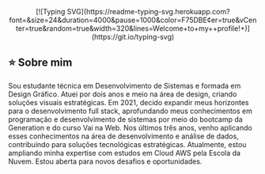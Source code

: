 <div align="center">
[![Typing SVG](https://readme-typing-svg.herokuapp.com?font=&size=24&duration=4000&pause=1000&color=F75DBE&center=true&vCenter=true&random=true&width=320&lines=Welcome+to+my++profile!+)](https://git.io/typing-svg)
</div>

## ⭐️ Sobre mim
Sou estudante técnica em Desenvolvimento de Sistemas e formada em Design Gráfico. Atuei por dois anos e meio na área de design, criando soluções visuais estratégicas. Em 2021, decido expandir meus horizontes para o desenvolvimento full stack, aprofundando meus conhecimentos em programação e desenvolvimento de sistemas por meio do bootcamp da Generation  e do curso Vai na Web.
Nos últimos três anos, venho aplicando esses conhecimentos na área de desenvolvimento e análise de dados, contribuindo para soluções tecnológicas estratégicas. Atualmente, estou ampliando minha expertise com estudos em Cloud AWS pela Escola da Nuvem. Estou aberta para novos desafios e oportunidades.

  
  
  
